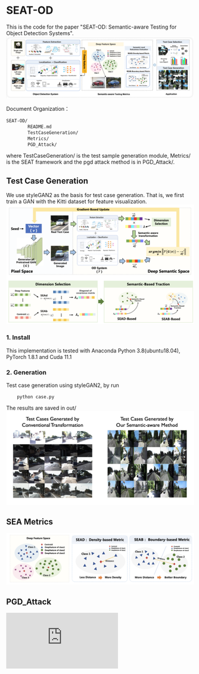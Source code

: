 # SEAT-OD
This is the code for the paper "SEAT-OD: Semantic-aware Testing for Object Detection Systems".
![overview](https://github.com/dummySeatOD/SEAT-OD/blob/main/Figure/system.png)

Document Organization：
```
SEAT-OD/
        README.md
        TestCaseGeneration/
        Metrics/
        PGD_Attack/
```
where TestCaseGeneration/ is the test sample generation module, Metrics/ is the SEAT framework and the pgd attack method is in PGD_Attack/.

## Test Case Generation
We use styleGAN2 as the basis for test case generation. That is, we first train a GAN with the Kitti dataset for feature visualization. 
![Test case generation](https://github.com/dummySeatOD/SEAT-OD/blob/main/Figure/gen-overview.png)
### 1.  Install
This implementation is tested with Anaconda Python  3.8(ubuntu18.04), PyTorch  1.8.1 and Cuda  11.1

### 2.  Generation
Test case generation using styleGAN2, by run
```
    python case.py
```
The results are saved in out/
![examples](https://github.com/dummySeatOD/SEAT-OD/blob/main/Figure/generation.png)

## SEA Metrics
![sea-metrics](https://github.com/dummySeatOD/SEAT-OD/blob/main/Figure/SEA-metrics.png)

## PGD_Attack
![pgd-attack](https://github.com/dummySeatOD/SEAT-OD/blob/main/Figure/pgd-result.pdf)
